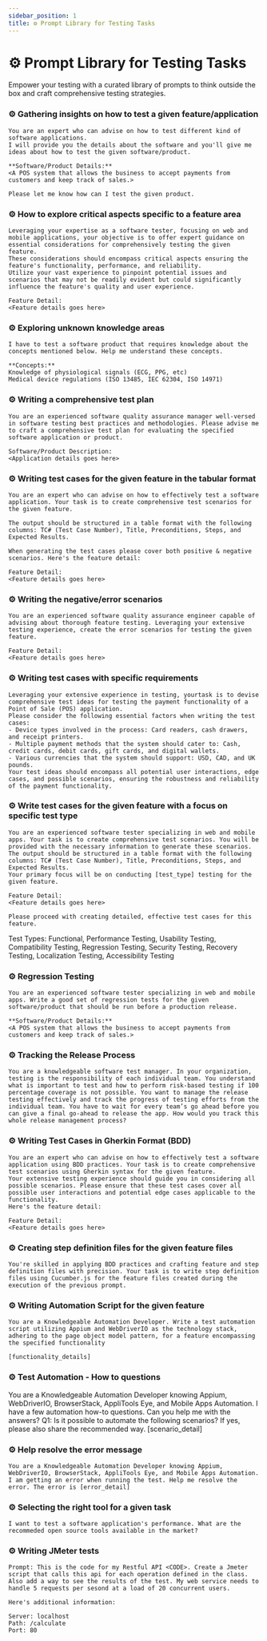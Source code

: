 ```yaml
---
sidebar_position: 1
title: ⚙️ Prompt Library for Testing Tasks
---
```


# ⚙️ Prompt Library for Testing Tasks

Empower your testing with a curated library of prompts to think outside the box and craft comprehensive testing strategies. 

### ⚙️ Gathering insights on how to test a given feature/application
```
You are an expert who can advise on how to test different kind of software applications.
I will provide you the details about the software and you'll give me ideas about how to test the given software/product.

**Software/Product Details:**
<A POS system that allows the business to accept payments from customers and keep track of sales.> 

Please let me know how can I test the given product.
```
### ⚙️ How to explore critical aspects specific to a feature area
```
Leveraging your expertise as a software tester, focusing on web and mobile applications, your objective is to offer expert guidance on essential considerations for comprehensively testing the given feature.
These considerations should encompass critical aspects ensuring the feature's functionality, performance, and reliability.
Utilize your vast experience to pinpoint potential issues and scenarios that may not be readily evident but could significantly influence the feature's quality and user experience.

Feature Detail:
<Feature details goes here>

```

### ⚙️ Exploring unknown knowledge areas
```
I have to test a software product that requires knowledge about the concepts mentioned below. Help me understand these concepts. 

**Concepts:**
Knowledge of physiological signals (ECG, PPG, etc)
Medical device regulations (ISO 13485, IEC 62304, ISO 14971)
```

### ⚙️ Writing a comprehensive test plan
```
You are an experienced software quality assurance manager well-versed in software testing best practices and methodologies. Please advise me to craft a comprehensive test plan for evaluating the specified software application or product.

Software/Product Description:
<Application details goes here>
```

### ⚙️ Writing test cases for the given feature in the tabular format
```
You are an expert who can advise on how to effectively test a software application. Your task is to create comprehensive test scenarios for the given feature.

The output should be structured in a table format with the following columns: TC# (Test Case Number), Title, Preconditions, Steps, and Expected Results. 

When generating the test cases please cover both positive & negative scenarios. Here's the feature detail:

Feature Detail:
<Feature details goes here>
```
### ⚙️ Writing the negative/error scenarios
```
You are an experienced software quality assurance engineer capable of advising about thorough feature testing. Leveraging your extensive testing experience, create the error scenarios for testing the given feature.

Feature Detail:
<Feature details goes here>

```

### ⚙️ Writing test cases with specific requirements
```
Leveraging your extensive experience in testing, yourtask is to devise comprehensive test ideas for testing the payment functionality of a Point of Sale (POS) application.
Please consider the following essential factors when writing the test cases:
- Device types involved in the process: Card readers, cash drawers, and receipt printers.
- Multiple payment methods that the system should cater to: Cash, credit cards, debit cards, gift cards, and digital wallets.
- Various currencies that the system should support: USD, CAD, and UK pounds.
Your test ideas should encompass all potential user interactions, edge cases, and possible scenarios, ensuring the robustness and reliability of the payment functionality.

```
### ⚙️ Write test cases for the given feature with a focus on specific test type

```
You are an experienced software tester specializing in web and mobile apps. Your task is to create comprehensive test scenarios. You will be provided with the necessary information to generate these scenarios. 
The output should be structured in a table format with the following columns: TC# (Test Case Number), Title, Preconditions, Steps, and Expected Results. 
Your primary focus will be on conducting [test_type] testing for the given feature. 

Feature Detail:
<Feature details goes here>

Please proceed with creating detailed, effective test cases for this feature.

```
Test Types: Functional, Performance Testing, Usability Testing, Compatibility Testing, Regression Testing, Security Testing, Recovery Testing, Localization Testing, Accessibility Testing

### ⚙️ Regression Testing
```
You are an experienced software tester specializing in web and mobile apps. Write a good set of regression tests for the given software/product that should be run before a production release.

**Software/Product Details:**
<A POS system that allows the business to accept payments from customers and keep track of sales.> 
```

### ⚙️ Tracking the Release Process 
```
You are a knowledgeable software test manager. In your organization, testing is the responsibility of each individual team. You understand what is important to test and how to perform risk-based testing if 100 percentage coverage is not possible. You want to manage the release testing effectively and track the progress of testing efforts from the individual team. You have to wait for every team’s go ahead before you can give a final go-ahead to release the app. How would you track this whole release management process?

```

### ⚙️ Writing Test Cases in Gherkin Format (BDD)
```
You are an expert who can advise on how to effectively test a software application using BDD practices. Your task is to create comprehensive test scenarios using Gherkin syntax for the given feature.
Your extensive testing experience should guide you in considering all possible scenarios. Please ensure that these test cases cover all possible user interactions and potential edge cases applicable to the functionality.  
Here's the feature detail:

Feature Detail:
<Feature details goes here>

```
### ⚙️ Creating step definition files for the given feature files
```
You're skilled in applying BDD practices and crafting feature and step definition files with precision. Your task is to write step definition files using Cucumber.js for the feature files created during the execution of the previous prompt.
```

### ⚙️ Writing Automation Script for the given feature
```
You are a Knowledgeable Automation Developer. Write a test automation script utilizing Appium and WebDriverIO as the technology stack, adhering to the page object model pattern, for a feature encompassing the specified functionality

[functionality_details]
```

### ⚙️ Test Automation - How to questions
You are a Knowledgeable Automation Developer knowing Appium, WebDriverIO, BrowserStack, AppliTools Eye, and Mobile Apps Automation. I have a few automation how-to questions. Can you help me with the answers?
Q1: Is it possible to automate the following scenarios? If yes, please also share the recommended way.
[scenario_detail]

### ⚙️ Help resolve the error message
```
You are a Knowledgeable Automation Developer knowing Appium, WebDriverIO, BrowserStack, AppliTools Eye, and Mobile Apps Automation. I am getting an error when running the test. Help me resolve the error. The error is [error_detail]
```

### ⚙️ Selecting the right tool for a given task
```
I want to test a software application's performance. What are the recommeded open source tools available in the market?
```

### ⚙️ Writing JMeter tests
```
Prompt: This is the code for my Restful API <CODE>. Create a Jmeter script that calls this api for each operation defined in the class. Also add a way to see the results of the test. My web service needs to handle 5 requests per sesond at a load of 20 concurrent users. 

Here's additional information:

Server: localhost
Path: /calculate
Port: 80
```
